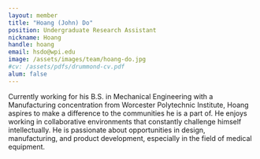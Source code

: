 ```yaml
---
layout: member
title: "Hoang (John) Do"
position: Undergraduate Research Assistant
nickname: Hoang
handle: hoang
email: hsdo@wpi.edu
image: /assets/images/team/hoang-do.jpg
#cv: /assets/pdfs/drummond-cv.pdf
alum: false
---
```

Currently working for his B.S. in Mechanical Engineering with a Manufacturing concentration from Worcester Polytechnic Institute, Hoang aspires to make a difference to the communities he is a part of. He enjoys working in collaborative environments that constantly challenge himself intellectually. He is passionate about opportunities in design, manufacturing, and product development, especially in the field of medical equipment.
